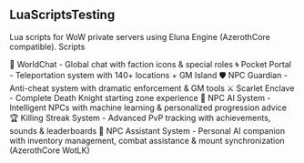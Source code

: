 ## LuaScriptsTesting

Lua scripts for WoW private servers using Eluna Engine (AzerothCore compatible).
Scripts

💬 WorldChat - Global chat with faction icons & special roles
🌀 Pocket Portal - Teleportation system with 140+ locations + GM Island
🛡️ NPC Guardian - Anti-cheat system with dramatic enforcement & GM tools
⚔️ Scarlet Enclave - Complete Death Knight starting zone experience
🧠 NPC AI System - Intelligent NPCs with machine learning & personalized progression advice
🏆 Killing Streak System - Advanced PvP tracking with achievements, sounds & leaderboards
🤖 NPC Assistant System - Personal AI companion with inventory management, combat assistance & mount synchronization (AzerothCore WotLK)
